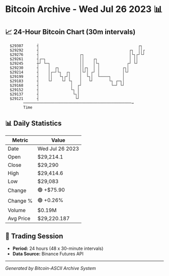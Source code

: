 # Bitcoin Archive - Wed Jul 26 2023 📊

## 📈 24-Hour Bitcoin Chart (30m intervals)

```
  $29307      ┤                                            ┌┐  
  $29292      ┤                                        ┌┐  ││┌ 
  $29276      ┤                  ┌┐                    │└┐┌┘└┘ 
  $29261      ┤┌─┐               ││    ┌┐              │ ││    
  $29245      ┼┘ └─┐             ││    │└┐            ┌┘ └┘    
  $29230      ┤    │  ┌┐         ││┌┐  │ │          ┌┐│        
  $29214      ┤    │┌─┘└┐  ┌┐    │└┘│ ┌┘ │          │└┘        
  $29199      ┤    ││   └┐┌┘│    │  └┐│  └────┐     │          
  $29183      ┤    └┘    └┘ └┐   │   └┘       └┐ ┌─┐│          
  $29168      ┤              │  ┌┘             └─┘ └┘          
  $29152      ┤              └┐ │                              
  $29137      ┤               └┐│                              
  $29121      ┤                └┘                              
        ────────────────────────────────────────────────→
        Time
```

## 📊 Daily Statistics

| Metric | Value |
|--------|-------|
| Date | Wed Jul 26 2023 |
| Open | $29,214.1 |
| Close | $29,290 |
| High | $29,414.6 |
| Low | $29,083 |
| Change | 🟢 +$75.90 |
| Change % | 🟢 +0.26% |
| Volume | $0.19M |
| Avg Price | $29,220.187 |

## 📅 Trading Session

- **Period:** 24 hours (48 x 30-minute intervals)
- **Data Source:** Binance Futures API

---
*Generated by Bitcoin-ASCII Archive System*

